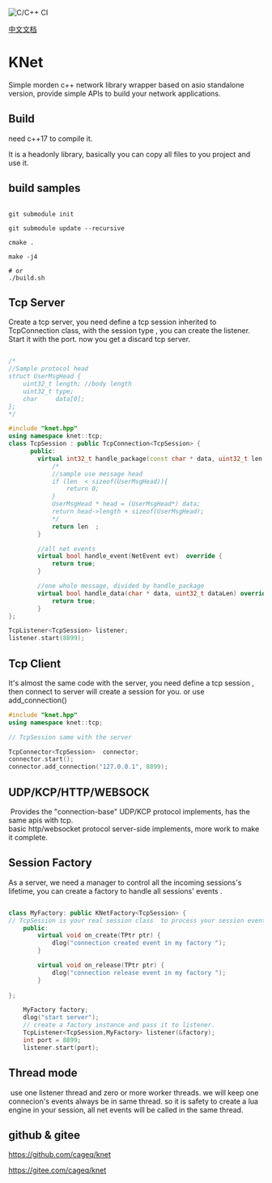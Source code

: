 ![C/C++ CI](https://github.com/cageq/knet/workflows/C/C++%20CI/badge.svg)


[中文文档](README_ZH.md)

# KNet 
Simple morden c++ network library wrapper based on asio standalone version, provide simple APIs to build your network applications. 


## Build 
need c++17 to compile it. 

It is a headonly library, basically you can copy all files to you project and use it. 


## build samples
```shell

git submodule init 

git submodule update --recursive 

cmake . 

make -j4 

# or 
./build.sh 

```

## Tcp Server 

Create a tcp server, you need define a tcp session inherited to TcpConnection class, with the session type , you can create the listener. 
Start it with the port. now you get a discard tcp server. 

```cpp

/*
//Sample protocol head 
struct UserMsgHead {
    uint32_t length; //body length 
    uint32_t type;
    char     data[0];  
}; 
*/

#include "knet.hpp"
using namespace knet::tcp; 
class TcpSession : public TcpConnection<TcpSession> {
      public:
		virtual int32_t handle_package(const char * data, uint32_t len ){
            /*
			//sample use message head 
            if (len  < sizeof(UserMsgHead)){
                return 0; 
            }
            UserMsgHead * head = (UserMsgHead*) data;  
            return head->length + sizeof(UserMsgHead);   
            */ 
            return len  ; 
        }

        //all net events
        virtual bool handle_event(NetEvent evt)  override { 
            return true; 
        }

        //one whole message, divided by handle_package  
        virtual bool handle_data(char * data, uint32_t dataLen) override{
            return true; 
        }
}; 

TcpListener<TcpSession> listener;
listener.start(8899); 

```


## Tcp Client 
It's almost the same code with the server, you need define a tcp session , then connect to server will create a session for you. or use add_connection() 

```cpp 
#include "knet.hpp"
using namespace knet::tcp; 

// TcpSession same with the server 

TcpConnector<TcpSession>  connector;
connector.start(); 
connector.add_connection("127.0.0.1", 8899);

```



## UDP/KCP/HTTP/WEBSOCK

​	Provides the  "connection-base" UDP/KCP protocol implements, has the same apis with tcp.  
​	basic http/websocket protocol server-side implements, more work to make it complete.

 

## Session Factory 
As a server, we need a manager to control all the incoming sessions's lifetime, you can create a factory to handle all sessions' events . 

```cpp 

class MyFactory: public KNetFactory<TcpSession> { 
// TcpSession is your real session class  to process your session events and data 
	public:
		virtual void on_create(TPtr ptr) { 
			dlog("connection created event in my factory "); 
		}

		virtual void on_release(TPtr ptr) { 
			dlog("connection release event in my factory "); 
		} 
		 
}; 

	MyFactory factory; 
	dlog("start server");
  	// create a factory instance and pass it to listener.
	TcpListener<TcpSession,MyFactory> listener(&factory);
	int port = 8899;
	listener.start(port); 

```



## Thread mode 

​	use one listener thread and zero or more worker threads.  we will keep one connecion's events always be in same thread. so it is safety to create a lua engine in your session, all net events will be called in the same thread.  

  

## github & gitee   

https://github.com/cageq/knet 

https://gitee.com/cageq/knet  


 